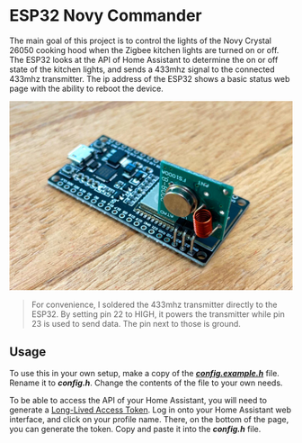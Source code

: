 # ESP32 Novy Commander

The main goal of this project is to control the lights of the Novy Crystal 26050 cooking hood when the Zigbee kitchen lights are turned on or off.
The ESP32 looks at the API of Home Assistant to determine the on or off state of the kitchen lights, and sends a 433mhz signal to the connected 433mhz transmitter.
The ip address of the ESP32 shows a basic status web page with the ability to reboot the device.
 
![ESP32 with a 433mhz transmitter soldered onto it](https://github.com/SpectraCoder/ESP32_Novy_Commander/blob/main/ESP32_Novy_Commander.jpg?raw=true)

> For convenience, I soldered the 433mhz transmitter directly to the ESP32.
> By setting pin 22 to HIGH, it powers the transmitter while pin 23 is used to send data.
> The pin next to those is ground.

## Usage

To use this in your own setup, make a copy of the [***config.example.h***](https://github.com/SpectraCoder/ESP32_Novy_Commander/blob/main/config.example.h) file. Rename it to ***config.h***.
Change the contents of the file to your own needs.

To be able to access the API of your Home Assistant, you will need to generate a [Long-Lived Access Token](https://www.home-assistant.io/docs/authentication/).
Log in onto your Home Assistant web interface, and click on your profile name. There, on the bottom of the page, you can generate the token. Copy and paste it into the ***config.h*** file.

